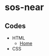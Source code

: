 # sos-near

## Codes

- HTML
  - [Home](https://gitlab.com/pi-usabilidade-2021/sos-near/-/blob/master/Home.html)
- CSS

